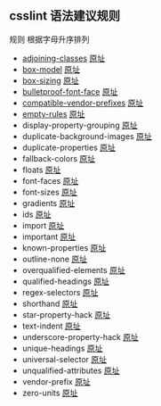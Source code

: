 ## csslint 语法建议规则

规则 根据字母升序排列

* [adjoining-classes](https://github.com/tangme/my-translation-works/blob/master/csslint/src/adjoining-classes.md)                            [原址](https://github.com/CSSLint/csslint/wiki/Disallow-adjoining-classes)
* [box-model](https://github.com/tangme/my-translation-works/blob/master/csslint/src/box-model.md)                                       [原址](https://github.com/CSSLint/csslint/wiki/Beware-of-box-model-size)
* [box-sizing](https://github.com/tangme/my-translation-works/blob/master/csslint/src/box-sizing.md)                                       [原址](https://github.com/CSSLint/csslint/wiki/Disallow-box-sizing)
* [bulletproof-font-face](https://github.com/tangme/my-translation-works/blob/master/csslint/src/bulletproof-font-face.md)                        [原址](https://github.com/CSSLint/csslint/wiki/Bulletproof-font-face)
* [compatible-vendor-prefixes](https://github.com/tangme/my-translation-works/blob/master/csslint/src/compatible-vendor-prefixes.md)            [原址](https://github.com/CSSLint/csslint/wiki/Require-compatible-vendor-prefixes)
* [empty-rules](https://github.com/tangme/my-translation-works/blob/master/csslint/src/empty-rules.md)                                     [原址](https://github.com/CSSLint/csslint/wiki/Disallow-empty-rules)
* display-property-grouping               [原址](https://github.com/CSSLint/csslint/wiki/Require-properties-appropriate-for-display)
* duplicate-background-images         [原址](https://github.com/CSSLint/csslint/wiki/Disallow-duplicate-background-images)
* duplicate-properties                        [原址](https://github.com/CSSLint/csslint/wiki/Disallow-duplicate-properties)
* fallback-colors                                [原址](https://github.com/CSSLint/csslint/wiki/Require-fallback-colors)
* floats                                              [原址](https://github.com/CSSLint/csslint/wiki/Disallow-too-many-floats)
* font-faces                                       [原址](https://github.com/CSSLint/csslint/wiki/Don%27t-use-too-many-web-fonts)
* font-sizes                                       [原址](https://github.com/CSSLint/csslint/wiki/Don%27t-use-too-many-font-size-declarations)
* gradients                                       [原址](https://github.com/CSSLint/csslint/wiki/Require-all-gradient-definitions)
* ids                                                 [原址](https://github.com/CSSLint/csslint/wiki/Disallow-IDs-in-selectors)
* import                                            [原址](https://github.com/CSSLint/csslint/wiki/Disallow-%40import)
* important                                        [原址](https://github.com/CSSLint/csslint/wiki/Disallow-%21important)
* known-properties                          [原址](https://github.com/CSSLint/csslint/wiki/Require-use-of-known-properties)
* outline-none                                  [原址](https://github.com/CSSLint/csslint/wiki/Disallow-outline%3Anone)
* overqualified-elements                  [原址](https://github.com/CSSLint/csslint/wiki/Disallow-overqualified-elements)
* qualified-headings                         [原址](https://github.com/CSSLint/csslint/wiki/Disallow-qualified-headings)
* regex-selectors                             [原址](https://github.com/CSSLint/csslint/wiki/Disallow-selectors-that-look-like-regular-expressions)
* shorthand                                     [原址](https://github.com/CSSLint/csslint/wiki/Require-shorthand-properties)
* star-property-hack                        [原址](https://github.com/CSSLint/csslint/wiki/Disallow-star-hack)
* text-indent                                    [原址](https://github.com/CSSLint/csslint/wiki/Disallow-negative-text-indent)
* underscore-property-hack            [原址](https://github.com/CSSLint/csslint/wiki/Disallow-underscore-hack)
* unique-headings                          [原址](https://github.com/CSSLint/csslint/wiki/Headings-should-only-be-defined-once)
* universal-selector                         [原址](https://github.com/CSSLint/csslint/wiki/Disallow-universal-selector)
* unqualified-attributes                    [原址](https://github.com/CSSLint/csslint/wiki/Disallow-unqualified-attribute-selectors)
* vendor-prefix                                [原址](https://github.com/CSSLint/csslint/wiki/Require-standard-property-with-vendor-prefix)
* zero-units                                     [原址](https://github.com/CSSLint/csslint/wiki/Disallow-units-for-zero-values)